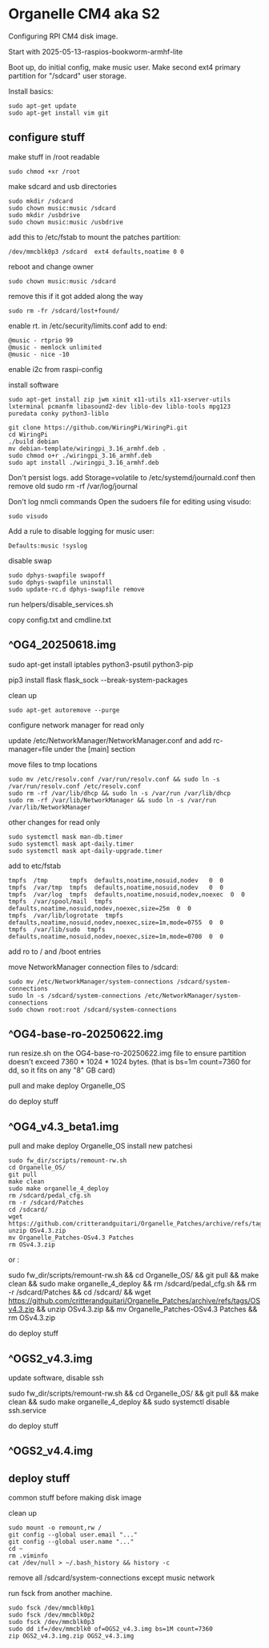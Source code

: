 # Organelle CM4 aka S2 

Configuring RPI CM4 disk image.

Start with 2025-05-13-raspios-bookworm-armhf-lite

Boot up, do initial config, make music user. Make second ext4 primary partition for "/sdcard" user storage.

Install basics:

    sudo apt-get update
    sudo apt-get install vim git

## configure stuff

make stuff in /root readable

    sudo chmod +xr /root

make sdcard and usb directories

    sudo mkdir /sdcard
    sudo chown music:music /sdcard
    sudo mkdir /usbdrive
    sudo chown music:music /usbdrive

add this to /etc/fstab to mount the patches partition:

    /dev/mmcblk0p3 /sdcard  ext4 defaults,noatime 0 0

reboot and change owner

    sudo chown music:music /sdcard 

remove this if it got added along the way

    sudo rm -fr /sdcard/lost+found/

enable rt. in /etc/security/limits.conf add to end:

    @music - rtprio 99
    @music - memlock unlimited
    @music - nice -10

enable i2c from raspi-config

install software

    sudo apt-get install zip jwm xinit x11-utils x11-xserver-utils lxterminal pcmanfm libasound2-dev liblo-dev liblo-tools mpg123 puredata conky python3-liblo

    git clone https://github.com/WiringPi/WiringPi.git
    cd WiringPi
    ./build debian
    mv debian-template/wiringpi_3.16_armhf.deb .
    sudo chmod o+r ./wiringpi_3.16_armhf.deb
    sudo apt install ./wiringpi_3.16_armhf.deb

Don't persist logs. add Storage=volatile to /etc/systemd/journald.conf then remove old sudo rm -rf /var/log/journal

Don't log nmcli commands Open the sudoers file for editing using visudo:

    sudo visudo

Add a rule to disable logging for music user:

    Defaults:music !syslog

disable swap

    sudo dphys-swapfile swapoff
    sudo dphys-swapfile uninstall
    sudo update-rc.d dphys-swapfile remove

run helpers/disable_services.sh

copy config.txt and cmdline.txt

## ^OG4_20250618.img

sudo apt-get install iptables python3-psutil python3-pip

pip3 install flask flask_sock --break-system-packages

clean up

    sudo apt-get autoremove --purge

configure network manager for read only

update /etc/NetworkManager/NetworkManager.conf and add rc-manager=file under the [main] section

move files to tmp locations

    sudo mv /etc/resolv.conf /var/run/resolv.conf && sudo ln -s /var/run/resolv.conf /etc/resolv.conf
    sudo rm -rf /var/lib/dhcp && sudo ln -s /var/run /var/lib/dhcp
    sudo rm -rf /var/lib/NetworkManager && sudo ln -s /var/run /var/lib/NetworkManager

other changes for read only

    sudo systemctl mask man-db.timer
    sudo systemctl mask apt-daily.timer
    sudo systemctl mask apt-daily-upgrade.timer

add to etc/fstab

    tmpfs  /tmp      tmpfs  defaults,noatime,nosuid,nodev   0  0
    tmpfs  /var/tmp  tmpfs  defaults,noatime,nosuid,nodev   0  0
    tmpfs  /var/log  tmpfs  defaults,noatime,nosuid,nodev,noexec  0  0
    tmpfs  /var/spool/mail  tmpfs  defaults,noatime,nosuid,nodev,noexec,size=25m  0  0
    tmpfs  /var/lib/logrotate  tmpfs  defaults,noatime,nosuid,nodev,noexec,size=1m,mode=0755  0  0
    tmpfs  /var/lib/sudo  tmpfs  defaults,noatime,nosuid,nodev,noexec,size=1m,mode=0700  0  0

add ro to / and /boot entries

move NetworkManager connection files to /sdcard:

    sudo mv /etc/NetworkManager/system-connections /sdcard/system-connections
    sudo ln -s /sdcard/system-connections /etc/NetworkManager/system-connections
    sudo chown root:root /sdcard/system-connections

## ^OG4-base-ro-20250622.img

run resize.sh on the OG4-base-ro-20250622.img file to ensure partition doesn't exceed 7360 * 1024 * 1024 bytes. (that is bs=1m count=7360 for dd, so it fits on any "8" GB card)

pull and make deploy Organelle_OS

do deploy stuff

## ^OG4_v4.3_beta1.img

pull and make deploy Organelle_OS
install new patchesi

    sudo fw_dir/scripts/remount-rw.sh 
    cd Organelle_OS/
    git pull
    make clean
    sudo make organelle_4_deploy 
    rm /sdcard/pedal_cfg.sh 
    rm -r /sdcard/Patches
    cd /sdcard/
    wget https://github.com/critterandguitari/Organelle_Patches/archive/refs/tags/OSv4.3.zip
    unzip OSv4.3.zip 
    mv Organelle_Patches-OSv4.3 Patches
    rm OSv4.3.zip 

or :

sudo fw_dir/scripts/remount-rw.sh && cd Organelle_OS/ && git pull && make clean && sudo make organelle_4_deploy && rm /sdcard/pedal_cfg.sh && rm -r /sdcard/Patches && cd /sdcard/ && wget https://github.com/critterandguitari/Organelle_Patches/archive/refs/tags/OSv4.3.zip && unzip OSv4.3.zip && mv Organelle_Patches-OSv4.3 Patches && rm OSv4.3.zip

do deploy stuff

## ^OGS2_v4.3.img

update software, disable ssh

sudo fw_dir/scripts/remount-rw.sh && cd Organelle_OS/ && git pull && make clean && sudo make organelle_4_deploy && sudo systemctl disable ssh.service

do deploy stuff

## ^OGS2_v4.4.img

## deploy stuff

common stuff before making disk image

clean up

    sudo mount -o remount,rw /
    git config --global user.email "..."
    git config --global user.name "..."
    cd ~
    rm .viminfo
    cat /dev/null > ~/.bash_history && history -c

remove all /sdcard/system-connections except music network

run fsck from another machine. 
    
    sudo fsck /dev/mmcblk0p1
    sudo fsck /dev/mmcblk0p2
    sudo fsck /dev/mmcblk0p3
    sudo dd if=/dev/mmcblk0 of=OGS2_v4.3.img bs=1M count=7360
    zip OGS2_v4.3.img.zip OGS2_v4.3.img


